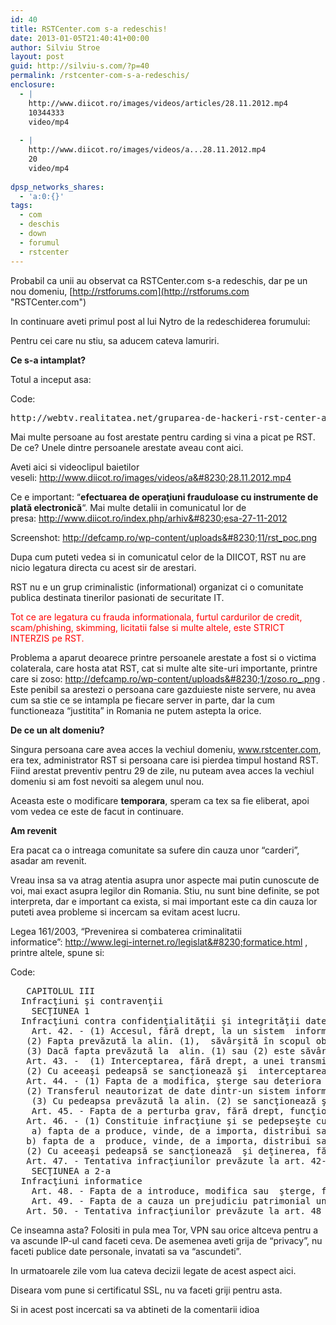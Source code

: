 ```yaml
---
id: 40
title: RSTCenter.com s-a redeschis!
date: 2013-01-05T21:40:41+00:00
author: Silviu Stroe
layout: post
guid: http://silviu-s.com/?p=40
permalink: /rstcenter-com-s-a-redeschis/
enclosure:
  - |
    http://www.diicot.ro/images/videos/articles/28.11.2012.mp4
    10344333
    video/mp4
    
  - |
    http://www.diicot.ro/images/videos/a...28.11.2012.mp4
    20
    video/mp4
    
dpsp_networks_shares:
  - 'a:0:{}'
tags:
  - com
  - deschis
  - down
  - forumul
  - rstcenter
---
```

Probabil ca unii au observat ca RSTCenter.com s-a redeschis, dar pe un nou domeniu, [http://rstforums.com](http://rstforums.com "RSTCenter.com")

In continuare aveti primul post al lui Nytro de la redeschiderea forumului:

Pentru cei care nu stiu, sa aducem cateva lamuriri.

**Ce s-a intamplat?**

Totul a inceput asa:

<div>
  <div>
    Code:
  </div>
  
  <pre>http://webtv.realitatea.net/gruparea-de-hackeri-rst-center-anihilata_904638.html</pre>
</div>

Mai multe persoane au fost arestate pentru carding si vina a picat pe RST. De ce? Unele dintre persoanele arestate aveau cont aici.

Aveti aici si videoclipul baietilor veseli: <a href="http://www.diicot.ro/images/videos/articles/28.11.2012.mp4" target="_blank" rel="nofollow">http://www.diicot.ro/images/videos/a&#8230;28.11.2012.mp4</a>



Ce e important: &#8220;**efectuarea de operaţiuni frauduloase cu instrumente de plată electronică**&#8220;. Mai multe detalii in comunicatul lor de presa: <a href="http://www.diicot.ro/index.php/arhiva/782-comunicat-de-presa-27-11-2012" target="_blank" rel="nofollow">http://www.diicot.ro/index.php/arhiv&#8230;esa-27-11-2012</a>

Screenshot: <a href="http://defcamp.ro/wp-content/uploads/2012/11/rst_poc.png" target="_blank" rel="nofollow">http://defcamp.ro/wp-content/uploads&#8230;11/rst_poc.png</a>

Dupa cum puteti vedea si in comunicatul celor de la DIICOT, RST nu are nicio legatura directa cu acest sir de arestari.

RST nu e un grup criminalistic (informational) organizat ci o comunitate publica destinata tinerilor pasionati de securitate IT.

<span style="color: #ff0000;">Tot ce are legatura cu frauda informationala, furtul cardurilor de credit, scam/phishing, skimming, licitatii false si multe altele, este STRICT INTERZIS pe RST.</span>

Problema a aparut deoarece printre persoanele arestate a fost si o victima colaterala, care hosta atat RST, cat si multe alte site-uri importante, printre care si zoso: <a href="http://defcamp.ro/wp-content/uploads/2012/11/zoso.ro_.png" target="_blank" rel="nofollow">http://defcamp.ro/wp-content/uploads&#8230;1/zoso.ro_.png</a> . Este penibil sa arestezi o persoana care gazduieste niste servere, nu avea cum sa stie ce se intampla pe fiecare server in parte, dar la cum functioneaza &#8220;justitita&#8221; in Romania ne putem astepta la orice.

**De ce un alt domeniu?**

Singura persoana care avea acces la vechiul domeniu, <a href="http://www.rstcenter.com/" target="_blank" rel="nofollow">www.rstcenter.com</a>, era tex, administrator RST si persoana care isi pierdea timpul hostand RST. Fiind arestat preventiv pentru 29 de zile, nu puteam avea acces la vechiul domeniu si am fost nevoiti sa alegem unul nou.

Aceasta este o modificare **temporara**, speram ca tex sa fie eliberat, apoi vom vedea ce este de facut in continuare.

**Am revenit**

Era pacat ca o intreaga comunitate sa sufere din cauza unor &#8220;carderi&#8221;, asadar am revenit.

Vreau insa sa va atrag atentia asupra unor aspecte mai putin cunoscute de voi, mai exact asupra legilor din Romania. Stiu, nu sunt bine definite, se pot interpreta, dar e important ca exista, si mai important este ca din cauza lor puteti avea probleme si incercam sa evitam acest lucru.

Legea 161/2003, &#8220;Prevenirea si combaterea criminalitatii informatice&#8221;: <a href="http://www.legi-internet.ro/legislatie-itc/criminalitate-informatica/prevederi-legislative-privind-prevenirea-si-combaterea-criminalitatii-informatice.html" target="_blank" rel="nofollow">http://www.legi-internet.ro/legislat&#8230;formatice.html</a> , printre altele, spune si:

<div>
  <div>
    Code:
  </div>
  
  <pre>   CAPITOLUL III
  Infracţiuni şi contravenţii 
    SECŢIUNEA 1
  Infracţiuni contra confidenţialităţii şi integrităţii datelor şi sistemelor informatice 
    Art. 42. - (1) Accesul, fără drept, la un sistem  informatic constituie infracţiune şi se pedepseşte cu închisoare de la 3  luni la 3 ani sau cu amendă.
   (2) Fapta prevăzută la alin. (1),  săvârşită în scopul obţinerii de date informatice, se pedepseşte cu  închisoare de la 6 luni la 5 ani.
   (3) Dacă fapta prevăzută la  alin. (1) sau (2) este săvârşită prin încălcarea măsurilor de  securitate, pedeapsa este închisoarea de la 3 la 12 ani.
   Art. 43. -  (1) Interceptarea, fără drept, a unei transmisii de date informatice  care nu este publică şi care este destinată unui sistem informatic,  provine dintr-un asemenea sistem sau se efectuează în cadrul unui sistem  informatic constituie infracţiune şi se pedepseşte cu închisoare de la 2  la 7 ani.
   (2) Cu aceeaşi pedeapsă se sancţionează şi  interceptarea, fără drept, a unei emisii electromagnetice provenite  dintr-un sistem informatic ce conţine date informatice care nu sunt  publice.
   Art. 44. - (1) Fapta de a modifica, şterge sau deteriora  date informatice ori de a restricţiona accesul la aceste date, fără  drept, constituie infracţiune şi de pedepseşte cu închisoare de la 2 la 7  ani.
   (2) Transferul neautorizat de date dintr-un sistem informatic se pedepseşte cu închisoare de la 3 la 12 ani.
    (3) Cu pedeapsa prevăzută la alin. (2) se sancţionează şi transferul  neautorizat de date dintr-un mijloc de stocare a datelor informatice.
    Art. 45. - Fapta de a perturba grav, fără drept, funcţionarea unui  sistem informatic, prin introducerea, transmiterea, modificarea,  ştergerea sau deteriorarea datelor informatice sau prin restricţionarea  accesului la aceste date constituie infracţiune şi se pedepseşte cu  închisoare de la 3 la 15 ani.
   Art. 46. - (1) Constituie infracţiune şi se pedepseşte cu închisoare de la 1 la 6 ani:
    a) fapta de a produce, vinde, de a importa, distribui sau de a pune la  dispoziţie, sub orice altă formă, fără drept, a unui dispozitiv sau  program informatic conceput sau adaptat în scopul săvârşirii uneia  dintre infracţiunile prevăzute la art. 42-45;
   b) fapta de a  produce, vinde, de a importa, distribui sau de a pune la dispoziţie, sub  orice altă formă, fără drept, a unei parole, cod de acces sau alte  asemenea date informatice care permit accesul total sau parţial la un  sistem informatic în scopul săvârşirii uneia dintre infracţiunile  prevăzute la art. 42-45.
   (2) Cu aceeaşi pedeapsă se sancţionează  şi deţinerea, fără drept, a unui dispozitiv, program informatic, parolă,  cod de acces sau dată informatică dintre cele prevăzute la alin. (1) în  scopul săvârşirii uneia dintre infracţiunile prevăzute la art. 42-45.
   Art. 47. - Tentativa infracţiunilor prevăzute la art. 42-46 se pedepseşte. 
    SECŢIUNEA a 2-a
  Infracţiuni informatice 
    Art. 48. - Fapta de a introduce, modifica sau  şterge, fără drept, date informatice ori de a restricţiona, fără drept,  accesul la aceste date, rezultând date necorespunzătoare adevărului, în  scopul de a fi utilizate în vederea producerii unei consecinţe juridice,  constituie infracţiune şi se pedepseşte cu închisoare de la 2 la 7 ani.
    Art. 49. - Fapta de a cauza un prejudiciu patrimonial unei persoane  prin introducerea, modificarea sau ştergerea de date informatice, prin  restricţionarea accesului la aceste date ori prin împiedicarea în orice  mod a funcţionării unui sistem informatic, în scopul de a obţine un  beneficiu material pentru sine sau pentru altul, constituie infracţiune  şi se pedepseşte cu închisoare de la 3 la 12 ani.
   Art. 50. - Tentativa infracţiunilor prevăzute la art. 48 şi 49 se pedepseşte.</pre>
</div>

Ce inseamna asta? Folositi in pula mea Tor, VPN sau orice altceva pentru a va ascunde IP-ul cand faceti ceva. De asemenea aveti grija de &#8220;privacy&#8221;, nu faceti publice date personale, invatati sa va &#8220;ascundeti&#8221;.

In urmatoarele zile vom lua cateva decizii legate de acest aspect aici.

Diseara vom pune si certificatul SSL, nu va faceti griji pentru asta.

Si in acest post incercati sa va abtineti de la comentarii idioa